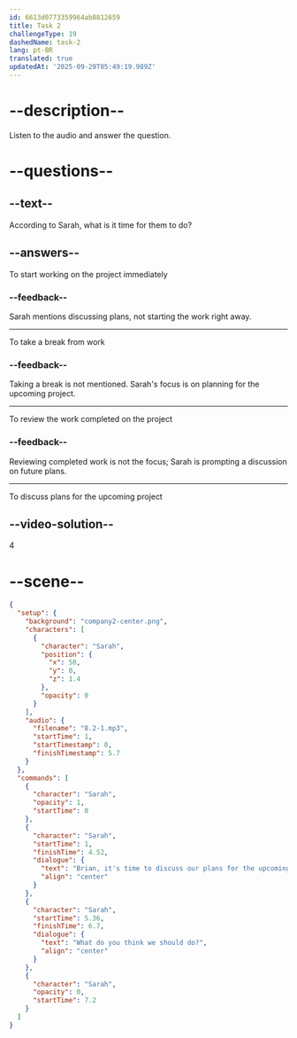 ```yaml
---
id: 6613d0773359964ab8812659
title: Task 2
challengeType: 19
dashedName: task-2
lang: pt-BR
translated: true
updatedAt: '2025-09-29T05:49:19.989Z'
---
```


<!-- (Audio) Sarah: Brian, it's time to discuss our plans for the upcoming project. What do you think we should do? -->

# --description--

Listen to the audio and answer the question.

# --questions--

## --text--

According to Sarah, what is it time for them to do?

## --answers--

To start working on the project immediately

### --feedback--

Sarah mentions discussing plans, not starting the work right away.

---

To take a break from work

### --feedback--

Taking a break is not mentioned. Sarah's focus is on planning for the upcoming project.

---

To review the work completed on the project

### --feedback--

Reviewing completed work is not the focus; Sarah is prompting a discussion on future plans.

---

To discuss plans for the upcoming project

## --video-solution--

4

# --scene--

```json
{
  "setup": {
    "background": "company2-center.png",
    "characters": [
      {
        "character": "Sarah",
        "position": {
          "x": 50,
          "y": 0,
          "z": 1.4
        },
        "opacity": 0
      }
    ],
    "audio": {
      "filename": "8.2-1.mp3",
      "startTime": 1,
      "startTimestamp": 0,
      "finishTimestamp": 5.7
    }
  },
  "commands": [
    {
      "character": "Sarah",
      "opacity": 1,
      "startTime": 0
    },
    {
      "character": "Sarah",
      "startTime": 1,
      "finishTime": 4.52,
      "dialogue": {
        "text": "Brian, it's time to discuss our plans for the upcoming project.",
        "align": "center"
      }
    },
    {
      "character": "Sarah",
      "startTime": 5.36,
      "finishTime": 6.7,
      "dialogue": {
        "text": "What do you think we should do?",
        "align": "center"
      }
    },
    {
      "character": "Sarah",
      "opacity": 0,
      "startTime": 7.2
    }
  ]
}
```
